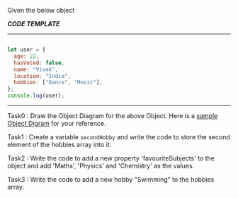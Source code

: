 Given the below object

***CODE TEMPLATE***
**************************

```js

let user = {
  age: 22,
  hasVoted: false,
  name: "Vivek",
  location: "India",
  hobbies: ["Dance", "Music"],
};
console.log(user);
```
*******************
Task0 : Draw the Object Diagram for the above Object.
Here is a [sample Object Digram](https://raw.githubusercontent.com/McLarenCollege/public_images/main/simpleObjectDiagram.png) for your reference.

Task1 : Create a variable `secondHobby` and write the code to store the second element of the hobbies array into it.

Task2 : Write the code to add a new property 'favouriteSubjects' to the object and add 'Maths', 'Physics' and 'Chemistry' as the values.

Task3 : Write the code to add a new hobby "Swimming" to the hobbies array.


